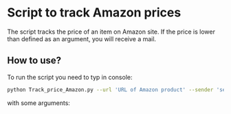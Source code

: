# Script to track Amazon prices 
The script tracks the price of an item on Amazon site. If the price is lower than defined as an argument, you will receive a mail. 
## How to use?
To run the script you need to typ in console:
```bash
python Track_price_Amazon.py --url 'URL of Amazon product' --sender 'sender's gmail addres' --password 'sender's password' --reciver 'reciver's email' --userAgent 'your user agent' --price 9999
```
 with some arguments:

